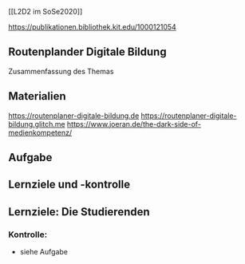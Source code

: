 
[[L2D2 im SoSe2020]]


https://publikationen.bibliothek.kit.edu/1000121054

## Routenplander Digitale Bildung
Zusammenfassung des Themas

## Materialien
https://routenplaner-digitale-bildung.de
https://routenplaner-digitale-bildung.glitch.me
https://www.joeran.de/the-dark-side-of-medienkompetenz/


## Aufgabe



## Lernziele und -kontrolle
Lernziele:
Die Studierenden
-  

### Kontrolle:
- siehe Aufgabe